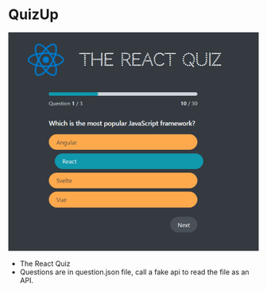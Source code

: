 # QuizUp

![Alt text](public/2.jpg)

- The React Quiz
- Questions are in question.json file, call a fake api to read the file as an API.
